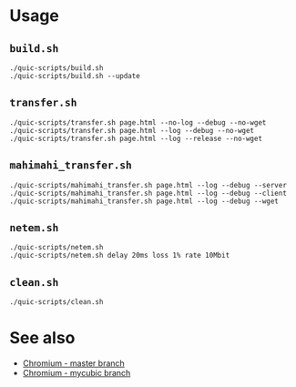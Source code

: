 # Usage

## `build.sh`

```
./quic-scripts/build.sh
./quic-scripts/build.sh --update
```

## `transfer.sh`

```
./quic-scripts/transfer.sh page.html --no-log --debug --no-wget
./quic-scripts/transfer.sh page.html --log --debug --no-wget
./quic-scripts/transfer.sh page.html --log --release --no-wget
```

## `mahimahi_transfer.sh`

```
./quic-scripts/mahimahi_transfer.sh page.html --log --debug --server
./quic-scripts/mahimahi_transfer.sh page.html --log --debug --client
./quic-scripts/mahimahi_transfer.sh page.html --log --debug --wget
```

## `netem.sh`

```
./quic-scripts/netem.sh
./quic-scripts/netem.sh delay 20ms loss 1% rate 10Mbit
```

## `clean.sh`

```
./quic-scripts/clean.sh
```

# See also

* [Chromium - master branch](https://github.com/anirudhSK/chromium)
* [Chromium - mycubic branch](https://github.com/anirudhSK/chromium/tree/mycubic)
